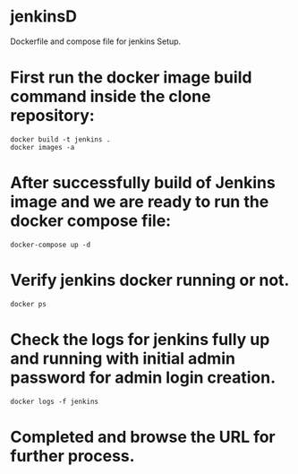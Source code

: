 # jenkinsD
Dockerfile and compose file for jenkins Setup.
# First run the docker image build command inside the clone repository:
    docker build -t jenkins .
    docker images -a
    
# After successfully build of Jenkins image and we are ready to run the docker compose file:
    docker-compose up -d

# Verify jenkins docker running or not.
    docker ps
    
# Check the logs for jenkins fully up and running with initial admin password for admin login creation.
    docker logs -f jenkins

# Completed and browse the URL for further process.
